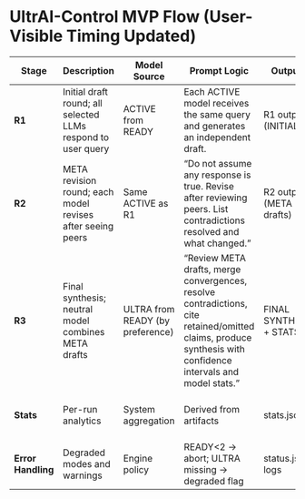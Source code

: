 # UltrAI-Control MVP Flow (User-Visible Timing Updated)

| Stage | Description | Model Source | Prompt Logic | Outputs | Visibility |
|---|---|---|---|---|---|
| **R1** | Initial draft round; all selected LLMs respond to user query | ACTIVE from READY | Each ACTIVE model receives the same query and generates an independent draft. | R1 outputs (INITIAL) | User-visible **after** ULTRA (tab: INITIAL) |
| **R2** | META revision round; each model revises after seeing peers | Same ACTIVE as R1 | “Do not assume any response is true. Revise after reviewing peers. List contradictions resolved and what changed.” | R2 outputs (META drafts) | User-visible **after** ULTRA (tab: META) |
| **R3** | Final synthesis; neutral model combines META drafts | ULTRA from READY (by preference) | “Review META drafts, merge convergences, resolve contradictions, cite retained/omitted claims, produce synthesis with confidence intervals and model stats.” | FINAL SYNTHESIS + STATS | User-visible (tab: ULTRA) |
| **Stats** | Per-run analytics | System aggregation | Derived from artifacts | stats.json | User-visible (tab: STATS) |
| **Error Handling** | Degraded modes and warnings | Engine policy | READY<2 → abort; ULTRA missing → degraded flag | status.json, logs | User-visible (banner) |
